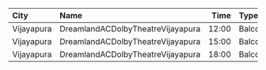 | City       | Name                              |  Time | Type    | Price | Capacity | Booked |
| :--------- | :-------------------------------- | ----: | :------ | ----: | -------: | -----: |
| Vijayapura | DreamlandACDolbyTheatreVijayapura | 12:00 | Balcony |  150₹ |      168 |     88 |
| Vijayapura | DreamlandACDolbyTheatreVijayapura | 15:00 | Balcony |  150₹ |      168 |     88 |
| Vijayapura | DreamlandACDolbyTheatreVijayapura | 18:00 | Balcony |  150₹ |      168 |     88 |